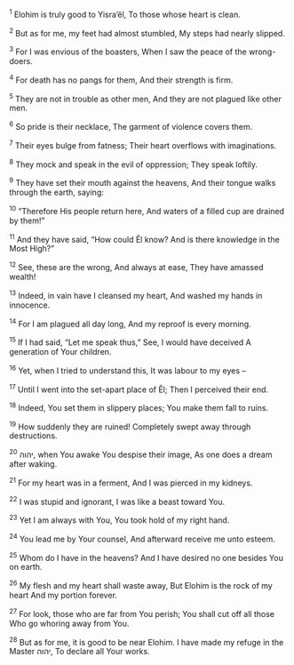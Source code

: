 <sup>1</sup> Elohim is truly good to Yisra’ĕl, To those whose heart is clean.

<sup>2</sup> But as for me, my feet had almost stumbled, My steps had nearly slipped.

<sup>3</sup> For I was envious of the boasters, When I saw the peace of the wrong-doers.

<sup>4</sup> For death has no pangs for them, And their strength is firm.

<sup>5</sup> They are not in trouble as other men, And they are not plagued like other men.

<sup>6</sup> So pride is their necklace, The garment of violence covers them.

<sup>7</sup> Their eyes bulge from fatness; Their heart overflows with imaginations.

<sup>8</sup> They mock and speak in the evil of oppression; They speak loftily.

<sup>9</sup> They have set their mouth against the heavens, And their tongue walks through the earth, saying:

<sup>10</sup> “Therefore His people return here, And waters of a filled cup are drained by them!”

<sup>11</sup> And they have said, “How could Ĕl know? And is there knowledge in the Most High?”

<sup>12</sup> See, these are the wrong, And always at ease, They have amassed wealth!

<sup>13</sup> Indeed, in vain have I cleansed my heart, And washed my hands in innocence.

<sup>14</sup> For I am plagued all day long, And my reproof is every morning.

<sup>15</sup> If I had said, “Let me speak thus,” See, I would have deceived A generation of Your children.

<sup>16</sup> Yet, when I tried to understand this, It was labour to my eyes –

<sup>17</sup> Until I went into the set-apart place of Ĕl; Then I perceived their end.

<sup>18</sup> Indeed, You set them in slippery places; You make them fall to ruins.

<sup>19</sup> How suddenly they are ruined! Completely swept away through destructions.

<sup>20</sup> יהוה, when You awake You despise their image, As one does a dream after waking.

<sup>21</sup> For my heart was in a ferment, And I was pierced in my kidneys.

<sup>22</sup> I was stupid and ignorant, I was like a beast toward You.

<sup>23</sup> Yet I am always with You, You took hold of my right hand.

<sup>24</sup> You lead me by Your counsel, And afterward receive me unto esteem.

<sup>25</sup> Whom do I have in the heavens? And I have desired no one besides You on earth.

<sup>26</sup> My flesh and my heart shall waste away, But Elohim is the rock of my heart And my portion forever.

<sup>27</sup> For look, those who are far from You perish; You shall cut off all those Who go whoring away from You.

<sup>28</sup> But as for me, it is good to be near Elohim. I have made my refuge in the Master יהוה, To declare all Your works.

